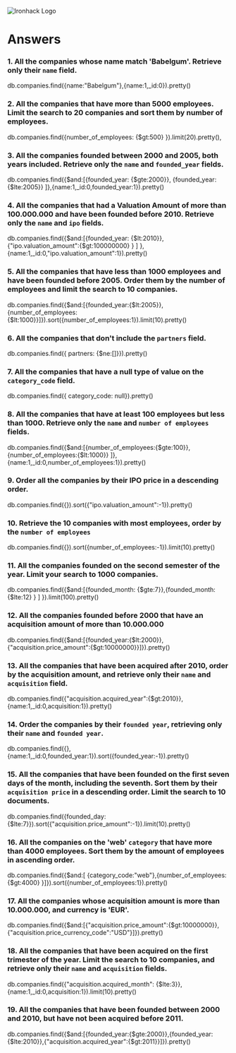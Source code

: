 ![Ironhack Logo](https://i.imgur.com/1QgrNNw.png)

# Answers

### 1. All the companies whose name match 'Babelgum'. Retrieve only their `name` field.

db.companies.find({name:"Babelgum"},{name:1,_id:0}).pretty()

### 2. All the companies that have more than 5000 employees. Limit the search to 20 companies and sort them by **number of employees**.

db.companies.find({number_of_employees: {$gt:500} }).limit(20).pretty(),

### 3. All the companies founded between 2000 and 2005, both years included. Retrieve only the `name` and `founded_year` fields.

db.companies.find({$and:[{founded_year: {$gte:2000}}, {founded_year: {$lte:2005}} ]},{name:1,_id:0,founded_year:1}).pretty()

### 4. All the companies that had a Valuation Amount of more than 100.000.000 and have been founded before 2010. Retrieve only the `name` and `ipo` fields.

db.companies.find({$and:[{founded_year: {$lt:2010}},{"ipo.valuation_amount":{$gt:100000000} } ] },{name:1,_id:0,"ipo.valuation_amount":1}).pretty()

### 5. All the companies that have less than 1000 employees and have been founded before 2005. Order them by the number of employees and limit the search to 10 companies.

db.companies.find({$and:[{founded_year:{$lt:2005}},{number_of_employees:{$lt:1000}}]}).sort({number_of_employees:1}).limit(10).pretty()
### 6. All the companies that don't include the `partners` field.

db.companies.find({ partners: {$ne:[]}}).pretty()

### 7. All the companies that have a null type of value on the `category_code` field.

db.companies.find({ category_code: null}).pretty()

### 8. All the companies that have at least 100 employees but less than 1000. Retrieve only the `name` and `number of employees` fields.

db.companies.find({$and:[{number_of_employees:{$gte:100}},{number_of_employees:{$lt:1000}} ]},{name:1,_id:0,number_of_employees:1}).pretty()

### 9. Order all the companies by their IPO price in a descending order.

db.companies.find({}).sort({"ipo.valuation_amount":-1}).pretty()

### 10. Retrieve the 10 companies with most employees, order by the `number of employees`

db.companies.find({}).sort({number_of_employees:-1}).limit(10).pretty()

### 11. All the companies founded on the second semester of the year. Limit your search to 1000 companies.

db.companies.find({$and:[{founded_month: {$gte:7}},{founded_month:{$lte:12} } ] }).limit(100).pretty()

### 12. All the companies founded before 2000 that have an acquisition amount of more than 10.000.000

db.companies.find({$and:[{founded_year:{$lt:2000}},{"acquisition.price_amount":{$gt:10000000}}]}).pretty()

### 13. All the companies that have been acquired after 2010, order by the acquisition amount, and retrieve only their `name` and `acquisition` field.

db.companies.find({"acquisition.acquired_year":{$gt:2010}},{name:1,_id:0,acquisition:1}).pretty()

### 14. Order the companies by their `founded year`, retrieving only their `name` and `founded year`.

db.companies.find({},{name:1,_id:0,founded_year:1}).sort({founded_year:-1}).pretty()

### 15. All the companies that have been founded on the first seven days of the month, including the seventh. Sort them by their `acquisition price` in a descending order. Limit the search to 10 documents.

db.companies.find({founded_day:{$lte:7}}).sort({"acquisition.price_amount":-1}).limit(10).pretty()

### 16. All the companies on the 'web' `category` that have more than 4000 employees. Sort them by the amount of employees in ascending order.

db.companies.find({$and:[ {category_code:"web"},{number_of_employees:{$gt:4000} }]}).sort({number_of_employees:1}).pretty()

### 17. All the companies whose acquisition amount is more than 10.000.000, and currency is 'EUR'.

db.companies.find({$and:[{"acquisition.price_amount":{$gt:10000000}},{"acquisition.price_currency_code":"USD"}]}).pretty()

### 18. All the companies that have been acquired on the first trimester of the year. Limit the search to 10 companies, and retrieve only their `name` and `acquisition` fields.

db.companies.find({"acquisition.acquired_month": {$lte:3}},{name:1,_id:0,acquisition:1}).limit(10).pretty()
### 19. All the companies that have been founded between 2000 and 2010, but have not been acquired before 2011.

db.companies.find({$and:[{founded_year:{$gte:2000}},{founded_year:{$lte:2010}},{"acquisition.acquired_year":{$gt:2011}}]}).pretty()
